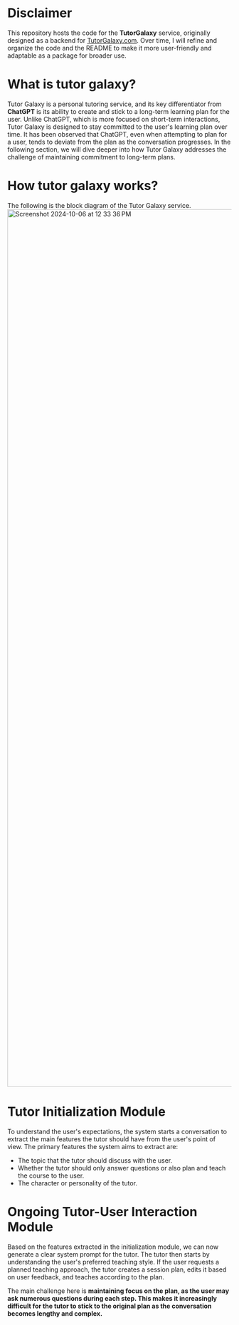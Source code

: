 # Disclaimer

This repository hosts the code for the **TutorGalaxy** service, originally designed as a backend for [TutorGalaxy.com](https://tutor-galaxy.com). Over time, I will refine and organize the code and the README to make it more user-friendly and adaptable as a package for broader use.

# What is tutor galaxy?
Tutor Galaxy is a personal tutoring service, and its key differentiator from **ChatGPT** is its ability to create and stick to a long-term learning plan for the user. Unlike ChatGPT, which is more focused on short-term interactions, Tutor Galaxy is designed to stay committed to the user's learning plan over time. It has been observed that ChatGPT, even when attempting to plan for a user, tends to deviate from the plan as the conversation progresses. In the following section, we will dive deeper into how Tutor Galaxy addresses the challenge of maintaining commitment to long-term plans. 

# How tutor galaxy works?
The following is the block diagram of the Tutor Galaxy service.
<img width="1972" alt="Screenshot 2024-10-06 at 12 33 36 PM" src="https://github.com/user-attachments/assets/bdd3311d-4f1f-4f4f-b397-146dbca5be39">

# Tutor Initialization Module

To understand the user's expectations, the system starts a conversation to extract the main features the tutor should have from the user's point of view. The primary features the system aims to extract are:

- The topic that the tutor should discuss with the user.
- Whether the tutor should only answer questions or also plan and teach the course to the user.
- The character or personality of the tutor.


# Ongoing Tutor-User Interaction Module

Based on the features extracted in the initialization module, we can now generate a clear system prompt for the tutor. The tutor then starts by understanding the user's preferred teaching style. If the user requests a planned teaching approach, the tutor creates a session plan, edits it based on user feedback, and teaches according to the plan.

The main challenge here is **maintaining focus on the plan, as the user may ask numerous questions during each step. This makes it increasingly difficult for the tutor to stick to the original plan as the conversation becomes lengthy and complex.**




